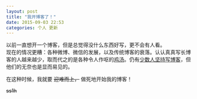 ```yaml
---
layout: post
title: "我开博客了！"
date: 2015-09-03 22:53
categories: 个人 更新
---
```


以前一直想开一个博客，但是总觉得没什么东西好写，更不会有人看。  
现在的情况更糟：各种微博、微信的发展，以及传统博客的衰落。认认真真写长博客的人越来越少，取而代之的是各种令人作呕的[鸡汤][chiken-soup]。仍有[少数人坚持写博客][program-think]，但他们的无奈也是显而易见的。

在这种时候，我就要 ~~迎难而上，~~ 做死地开始我的博客！

~~ss1h~~

[chiken-soup]: http://www.zhihu.com/question/23585527
[program-think]: http://program-think.blogspot.com/
